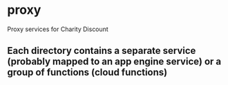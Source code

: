 # proxy
Proxy services for Charity Discount

## Each directory contains a separate service (probably mapped to an app engine service) or a group of functions (cloud functions)